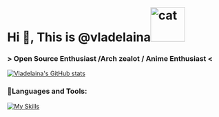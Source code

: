 # Hi 👋, This is @vladelaina<img src="https://github.com/user-attachments/assets/09845430-69f0-407a-a0bf-253f381d851d" alt="cat" width="80"/>

### > Open Source Enthusiast /Arch zealot / Anime Enthusiast <

[![Vladelaina's GitHub stats](https://github-readme-stats.vercel.app/api?username=vladelaina&show_icons=true&theme=tokyonight)](https://github.com/anuraghazra/github-readme-stats)

### 🍉Languages and Tools:
[![My Skills](https://skillicons.dev/icons?i=arch,neovim,c,rust,go,lua,python,sass)](https://skillicons.dev)

